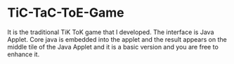 # TiC-TaC-ToE-Game
It is the traditional TiK ToK game that I developed.
The interface is Java Applet.
Core java is embedded into the applet and the result appears on the middle tile of the Java Applet and it is a basic version and you are free to enhance it. 
